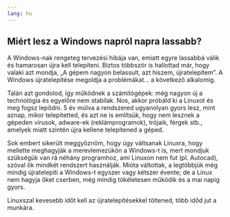 ```yaml
---
lang: hu
---
```





<h2>Miért lesz a Windows napról napra lassabb?</h2>

A Windows-nak rengeteg tervezési hibája van, emiatt egyre lassabbá válik és hamarosan újra kell telepíteni. Biztos többször is hallottad már, hogy valaki azt mondja, „A gépem nagyon belassult, azt hiszem, újratelepítem”. A Windows újratelepítése megoldja a problémákat... a következő alkalomig.

Talán azt gondolod, így működnek a számítógépek: még nagyon új a technológia és egyelőre nem stabilak. Nos, akkor próbáld ki a Linuxot és meg fogsz lepődni. 5 év múlva a rendszered ugyanolyan gyors lesz, mint aznap, mikor telepítetted, és azt ne is említsük, hogy nem lesznek a gépeden vírusok, adware-ek (reklámprogramok), trójaik, férgek stb., amelyek miatt szintén újra kellene telepítened a géped.

Sok embert sikerült meggyőznöm, hogy úgy váltsanak Linuxra, hogy mellette meghagyják a merevlemezükön a Windows-t is, mert mondjuk szükségük van rá néhány programhoz, ami Linuxon nem fut (pl. Autocad), szóval ők mindkét rendszert használják. Mióta váltottak, a legtöbbjük még mindig újratelepíti a Windows-t egyszer vagy kétszer évente; de a Linux nem hagyja őket cserben, még mindig tökéletesen működik és a mai napig gyors.

Linuxszal kevesebb időt kell az újratelepítésekkel töltened, több időd jut a munkára.




